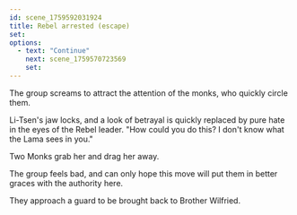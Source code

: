 ```yaml
---
id: scene_1759592031924
title: Rebel arrested (escape)
set:
options:
  - text: "Continue"
    next: scene_1759570723569
    set:
---
```


The group screams to attract the attention of the monks, who quickly circle them.

Li-Tsen's jaw locks, and a look of betrayal is quickly replaced by pure hate in the eyes of the Rebel leader. "How could you do this? I don't know what the Lama sees in you."

Two Monks grab her and drag her away. 

The group feels bad, and can only hope this move will put them in better graces with the authority here.

They approach a guard to be brought back to Brother Wilfried.
